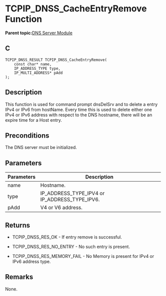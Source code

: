 # TCPIP\_DNSS\_CacheEntryRemove Function

**Parent topic:**[DNS Server Module](GUID-987D1913-E20A-467D-9E57-DEC60B2EBE5D.md)

## C

```
TCPIP_DNSS_RESULT TCPIP_DNSS_CacheEntryRemove(
    const char* name, 
    IP_ADDRESS_TYPE type, 
    IP_MULTI_ADDRESS* pAdd
);
```

## Description

This function is used for command prompt dnsDelSrv and to delete a entry IPv4 or IPv6 from hostName. Every time this is used to delete either one IPv4 or IPv6 address with respect to the DNS hostname, there will be an expire time for a Host entry.

## Preconditions

The DNS server must be initialized.

## Parameters

|Parameters|Description|
|----------|-----------|
|name|Hostname.|
|type|IP\_ADDRESS\_TYPE\_IPV4 or IP\_ADDRESS\_TYPE\_IPV6.|
|pAdd|V4 or V6 address.|

## Returns

-   TCPIP\_DNSS\_RES\_OK - If entry remove is successful.

-   TCPIP\_DNSS\_RES\_NO\_ENTRY - No such entry is present.

-   TCPIP\_DNSS\_RES\_MEMORY\_FAIL - No Memory is present for IPv4 or IPv6 address type.


## Remarks

None.

